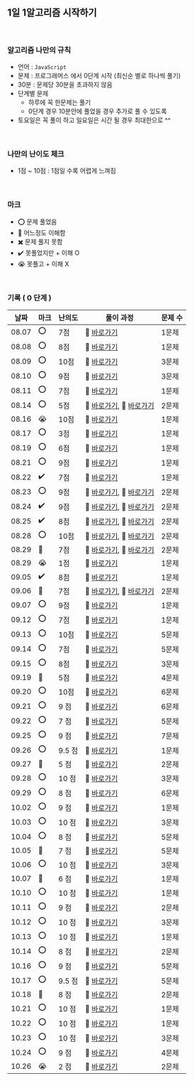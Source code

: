 ## 1일 1알고리즘 시작하기

<br/>

### 알고리즘 나만의 규칙

- 언어 : `JavaScript`
- 문제 : 프로그래머스 에서 0단계 시작 (최신순 별로 하나씩 풀기)
- 30분 : 문제당 30분을 초과하지 않음
- 단계별 문제
  - 하루에 꼭 한문제는 풀기
  - 0단계 경우 10분안에 풀었을 경우 추가로 풀 수 있도록
- 토요일은 꼭 풀이 하고 일요일은 시간 될 경우 최대한으로 ^^

<br/>

### 나만의 난이도 체크

- 1점 ~ 10점 : 1점일 수록 어렵게 느껴짐

<br/>

### 마크

- ⭕ 문제 풀었음
- 🔺 어느정도 이해함
- ✖️ 문제 풀지 못함
- ✔️ 못풀었지만 + 이해 O
- 😭 못풀고 + 이해 X

<br/>

### 기록 ( 0 단계 )

| 날짜  |  마크 | 난의도 | 풀이 과정                                                                                                | 문제 수 |
| ----- |  ---- | ------ | -------------------------------------------------------------------------------------------------------- | ------- |
| 08.07 | ⭕   | 7점    | 💨 [바로가기](https://minuk22.tistory.com/47)                                                            | 1문제   |
| 08.08 | ⭕   | 8점    | 💨 [바로가기](https://minuk22.tistory.com/48)                                                            | 1문제   |
| 08.09 | ⭕   | 10점   | 💨 [바로가기](https://minuk22.tistory.com/49)                                                            | 3문제   |
| 08.10 | ⭕   | 9점    | 💨 [바로가기](https://velog.io/@jominuk1025/08.10)                                                       | 3문제   |
| 08.11 | ⭕   | 7점    | 💨 [바로가기](https://velog.io/@jominuk1025/08.11)                                                       | 1문제   |
| 08.14 | ⭕   | 5점    | 💨 [바로가기](https://velog.io/@jominuk1025/08.14), 💨 [바로가기](https://velog.io/@jominuk1025/08.14-1) | 2문제   |
| 08.16 | 😭   | 10점   | 💨 [바로가기](https://velog.io/@jominuk1025/08.16)                                                       | 1문제   |
| 08.17 | ⭕   | 3점    | 💨 [바로가기](https://velog.io/@jominuk1025/08.17)                                                       | 1문제   |
| 08.19 | ⭕   | 6점    | 💨 [바로가기](https://velog.io/@jominuk1025/08.19)                                                       | 1문제   |
| 08.21 | ⭕   | 9점    | 💨 [바로가기](https://velog.io/@jominuk1025/08.21)                                                       | 1문제   |
| 08.22 | ✔️   | 7점    | 💨 [바로가기](https://velog.io/@jominuk1025/08.22)                                                       | 1문제   |
| 08.23 | ⭕   | 9점    | 💨 [바로가기](https://velog.io/@jominuk1025/08.23), 💨 [바로가기](https://velog.io/@jominuk1025/08.23.1) | 2문제   |
| 08.24 | ✔️   | 9점    | 💨 [바로가기](https://velog.io/@jominuk1025/08.24), 💨 [바로가기](https://velog.io/@jominuk1025/08.24.1) | 2문제   |
| 08.25 | ✔️   | 8점    | 💨 [바로가기](https://velog.io/@jominuk1025/08.25), 💨 [바로가기](https://velog.io/@jominuk1025/08.25.1) | 2문제   |
| 08.28 | ⭕   | 10점   | 💨 [바로가기](https://velog.io/@jominuk1025/08.28), 💨 [바로가기](https://velog.io/@jominuk1025/08.28.1) | 2문제   |
| 08.29 | 🔺   | 7점    | 💨 [바로가기](https://velog.io/@jominuk1025/08.29), 💨 [바로가기](https://velog.io/@jominuk1025/08.29.1) | 2문제   |
| 08.29 | 😭   | 1점    | 💨 [바로가기](https://velog.io/@jominuk1025/08.30)                                                       | 1문제   |
| 09.05 | ✔️   | 8점    | 💨 [바로가기](https://velog.io/@jominuk1025/09.05)                                                       | 1문제   |
| 09.06 | 🔺   | 7점    | 💨 [바로가기](https://velog.io/@jominuk1025/09.06), 💨 [바로가기](https://velog.io/@jominuk1025/09.06.1) | 2문제   |
| 09.07 | ⭕   | 9점    | 💨 [바로가기](https://velog.io/@jominuk1025/09.07)                                                       | 1문제   |
| 09.12 | ⭕   | 7점    | 💨 [바로가기](https://velog.io/@jominuk1025/09.12)                                                       | 1문제   |
| 09.13 | ⭕   | 10점   | 💨 [바로가기](https://velog.io/@jominuk1025/09.13)                                                       | 5문제   |
| 09.14 | ⭕   | 7점    | 💨 [바로가기](https://velog.io/@jominuk1025/09.14)                                                       | 5문제   |
| 09.15 | ⭕   | 8점    | 💨 [바로가기](https://velog.io/@jominuk1025/09.15.1)                                                     | 3문제   |
| 09.19 | 🔺   | 5점    | 💨 [바로가기](https://velog.io/@jominuk1025/09.19)                                                       | 4문제   |
| 09.20 | ⭕   | 10점   | 💨 [바로가기](https://velog.io/@jominuk1025/09.20)                                                       | 6문제   |
| 09.21 | ⭕   | 9 점   | 💨 [바로가기](https://velog.io/@jominuk1025/09.21.3)                                                     | 6문제   |
| 09.22 | ⭕   | 7 점   | 💨 [바로가기](https://velog.io/@jominuk1025/09.22)                                                       | 5문제   |
| 09.25 | ⭕   | 9 점   | 💨 [바로가기](https://velog.io/@jominuk1025/09.25.1)                                                     | 7문제   |
| 09.26 | ⭕   | 9.5 점 | 💨 [바로가기](https://velog.io/@jominuk1025/09.26)                                                       | 1문제   |
| 09.27 | 🔺   | 5 점   | 💨 [바로가기](https://velog.io/@jominuk1025/09.27)                                                       | 2문제   |
| 09.28 | ⭕   | 10 점  | 💨 [바로가기](https://velog.io/@jominuk1025/09.28)                                                       | 3문제   |
| 09.29 | ⭕   | 8  점  | 💨 [바로가기](https://velog.io/@jominuk1025/09.29)                                                       | 6문제   |
| 10.02 | ⭕   | 9  점  | 💨 [바로가기](https://velog.io/@jominuk1025/10.02)                                                       | 1문제   |
| 10.03 | ⭕   | 10 점  | 💨 [바로가기](https://velog.io/@jominuk1025/10.03)                                                       | 3문제   |
| 10.04 | ⭕   | 8  점  | 💨 [바로가기](https://velog.io/@jominuk1025/10.04.3)                                                     | 5문제   |
| 10.05 | 🔺   | 7  점  | 💨 [바로가기](https://velog.io/@jominuk1025/10.05.4)                                                     | 5문제   |
| 10.06 | ⭕   | 10  점 | 💨 [바로가기](https://velog.io/@jominuk1025/10.06)                                                       | 3문제   |
| 10.07 | 🔺   | 6   점 | 💨 [바로가기](https://velog.io/@jominuk1025/10.07)                                                       | 1문제   |
| 10.10 | ⭕   | 10  점 | 💨 [바로가기](https://velog.io/@jominuk1025/10.10)                                                       | 1문제   |
| 10.11 | ⭕   | 9   점 | 💨 [바로가기](https://velog.io/@jominuk1025/10.11)                                                       | 2문제   |
| 10.12 | ⭕   | 10  점 | 💨 [바로가기](https://velog.io/@jominuk1025/10.12)                                                       | 3문제   |
| 10.13 | ⭕   | 10  점 | 💨 [바로가기](https://velog.io/@jominuk1025/10.13)                                                       | 1문제   |
| 10.14 | ⭕   | 8   점 | 💨 [바로가기](https://velog.io/@jominuk1025/10.14)                                                       | 2문제   |
| 10.16 | ⭕   | 9   점 | 💨 [바로가기](https://velog.io/@jominuk1025/10.16.2)                                                     | 5문제   |
| 10.17 | ⭕   | 9.5 점 | 💨 [바로가기](https://velog.io/@jominuk1025/10.17.4)                                                     | 5문제   |
| 10.18 | 🔺   | 8   점 | 💨 [바로가기](https://velog.io/@jominuk1025/10.18)                                                       | 2문제   |
| 10.21 | ⭕   | 10  점 | 💨 [바로가기](https://velog.io/@jominuk1025/10.21)                                                       | 1문제   |
| 10.22 | ⭕   | 10  점 | 💨 [바로가기](https://velog.io/@jominuk1025/10.22)                                                       | 1문제   |
| 10.23 | ⭕   | 10  점 | 💨 [바로가기](https://velog.io/@jominuk1025/10.23)                                                       | 3문제   |
| 10.24 | ⭕   | 9   점 | 💨 [바로가기](https://velog.io/@jominuk1025/10.24)                                                       | 4문제   |
| 10.26 | 😭   | 2   점 | 💨 [바로가기](https://velog.io/@jominuk1025/10.26)                                                       | 2문제   |
